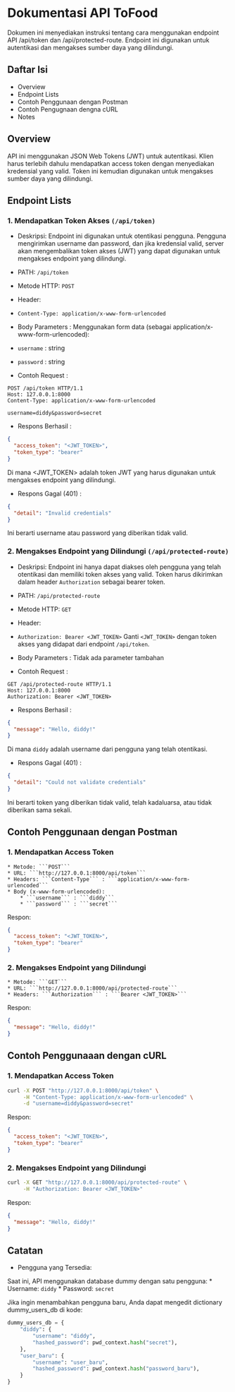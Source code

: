 # Dokumentasi API ToFood

Dokumen ini menyediakan instruksi tentang cara menggunakan endpoint API /api/token dan /api/protected-route. Endpoint ini digunakan untuk autentikasi dan mengakses sumber daya yang dilindungi.

## Daftar Isi

* Overview
* Endpoint Lists
* Contoh Penggunaan dengan Postman
* Contoh Pengugnaan dengna cURL
* Notes

## Overview

API ini menggunakan JSON Web Tokens (JWT) untuk autentikasi. Klien harus terlebih dahulu mendapatkan access token dengan menyediakan kredensial yang valid. Token ini kemudian digunakan untuk mengakses sumber daya yang dilindungi.

## Endpoint Lists

### 1. Mendapatkan Token Akses `(/api/token)`

* Deskripsi: Endpoint ini digunakan untuk otentikasi pengguna. Pengguna mengirimkan username dan password, dan jika kredensial valid, server akan mengembalikan token akses (JWT) yang dapat digunakan untuk mengakses endpoint yang dilindungi.

* PATH: `/api/token`
* Metode HTTP: `POST`
* Header: 
 * `Content-Type: application/x-www-form-urlencoded`
* Body Parameters : Menggunakan form data (sebagai application/x-www-form-urlencoded):
 * `username` : string
 * `password` : string

* Contoh Request : 
```http
POST /api/token HTTP/1.1
Host: 127.0.0.1:8000
Content-Type: application/x-www-form-urlencoded

username=diddy&password=secret

```
* Respons Berhasil :
```json
{
  "access_token": "<JWT_TOKEN>",
  "token_type": "bearer"
}

```
Di mana <JWT_TOKEN> adalah token JWT yang harus digunakan untuk mengakses endpoint yang dilindungi.

* Respons Gagal (401) :
```json
{
  "detail": "Invalid credentials"
}

```
Ini berarti username atau password yang diberikan tidak valid.

### 2. Mengakses Endpoint yang Dilindungi `(/api/protected-route)`

* Deskripsi: Endpoint ini hanya dapat diakses oleh pengguna yang telah otentikasi dan memiliki token akses yang valid. Token harus dikirimkan dalam header `Authorization` sebagai bearer token.

* PATH: `/api/protected-route`
* Metode HTTP: `GET`
* Header: 
 * `Authorization: Bearer <JWT_TOKEN>`
 Ganti `<JWT_TOKEN>` dengan token akses yang didapat dari endpoint `/api/token`.

* Body Parameters : Tidak ada parameter tambahan

* Contoh Request : 
```http
GET /api/protected-route HTTP/1.1
Host: 127.0.0.1:8000
Authorization: Bearer <JWT_TOKEN>

```
* Respons Berhasil :
```json
{
  "message": "Hello, diddy!"
}

```
Di mana `diddy` adalah username dari pengguna yang telah otentikasi.

* Respons Gagal (401) :
```json
{
  "detail": "Could not validate credentials"
}

```
Ini berarti token yang diberikan tidak valid, telah kadaluarsa, atau tidak diberikan sama sekali.


## Contoh Penggunaan dengan Postman

### 1. Mendapatkan Access Token
    * Metode: ```POST```
    * URL: ```http://127.0.0.1:8000/api/token```
    * Headers: ```Content-Type``` : ```application/x-www-form-urlencoded```
    * Body (x-www-form-urlencoded):
        * ```username``` : ```diddy```
        * ```password``` : ```secret```

Respon:
```json
{
  "access_token": "<JWT_TOKEN>",
  "token_type": "bearer"
}
```

### 2. Mengakses Endpoint yang Dilindungi
    * Metode: ```GET```
    * URL: ```http://127.0.0.1:8000/api/protected-route```
    * Headers: ```Authorization``` : ```Bearer <JWT_TOKEN>```

Respon:
```json
{
  "message": "Hello, diddy!"
}
```

## Contoh Penggunaaan dengan cURL

### 1. Mendapatkan Access Token

```bash
curl -X POST "http://127.0.0.1:8000/api/token" \
     -H "Content-Type: application/x-www-form-urlencoded" \
     -d "username=diddy&password=secret"
```
Respon:
```json
{
  "access_token": "<JWT_TOKEN>",
  "token_type": "bearer"
}

```
### 2. Mengakses Endpoint yang Dilindungi

```bash
curl -X GET "http://127.0.0.1:8000/api/protected-route" \
     -H "Authorization: Bearer <JWT_TOKEN>"
```
Respon:
```json
{
  "message": "Hello, diddy!"
}
```

## Catatan

* Pengguna yang Tersedia:

Saat ini, API menggunakan database dummy dengan satu pengguna:
    * Username: ```diddy```
    * Password: ```secret```

Jika ingin menambahkan pengguna baru, Anda dapat mengedit dictionary dummy_users_db di kode:

```python
dummy_users_db = {
    "diddy": {
        "username": "diddy",
        "hashed_password": pwd_context.hash("secret"),
    },
    "user_baru": {
        "username": "user_baru",
        "hashed_password": pwd_context.hash("password_baru"),
    }
}
```
